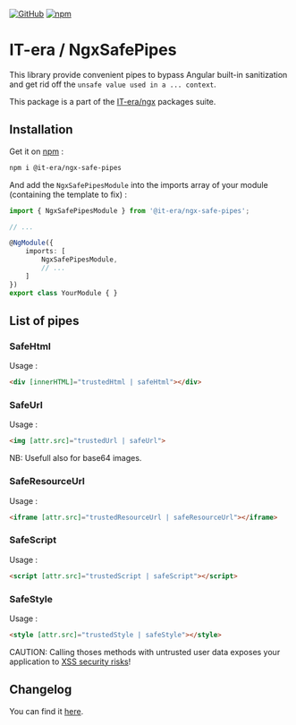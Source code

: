 [![GitHub](https://badge.fury.io/gh/it-era%2Fngx-safe-pipes.svg)](https://badge.fury.io/gh/it-era%2Fngx-safe-pipes)  [![npm](https://badge.fury.io/js/%40it-era%2Fngx-safe-pipes.svg)](https://badge.fury.io/js/%40it-era%2Fngx-safe-pipes)

# IT-era / NgxSafePipes

This library provide convenient pipes to bypass Angular built-in sanitization and get rid off the `unsafe value used in a ... context`.

This package is a part of the [IT-era/ngx](https://github.com/it-era/ngx) packages suite.

## Installation

Get it on [npm](https://www.npmjs.com/package/@it-era/ngx-safe-pipes) :

```sh
npm i @it-era/ngx-safe-pipes
```

And add the `NgxSafePipesModule` into the imports array of your module (containing the template to fix) :

```ts
import { NgxSafePipesModule } from '@it-era/ngx-safe-pipes';

// ...

@NgModule({
    imports: [
        NgxSafePipesModule,
        // ...
    ]
})
export class YourModule { }
```

## List of pipes

### SafeHtml

Usage :

```HTML
<div [innerHTML]="trustedHtml | safeHtml"></div>
```

### SafeUrl

Usage :

```HTML
<img [attr.src]="trustedUrl | safeUrl">
```

NB: Usefull also for base64 images.

### SafeResourceUrl

Usage :

```HTML
<iframe [attr.src]="trustedResourceUrl | safeResourceUrl"></iframe>
```

### SafeScript

Usage :

```HTML
<script [attr.src]="trustedScript | safeScript"></script>
```

### SafeStyle

Usage :

```HTML
<style [attr.src]="trustedStyle | safeStyle"></style>
```

CAUTION: Calling thoses methods with untrusted user data exposes your application to [XSS security risks](https://angular.io/guide/security#xss)!

## Changelog

You can find it [here](https://github.com/it-era/ngx-safe-pipes/blob/master/CHANGELOG.md).
